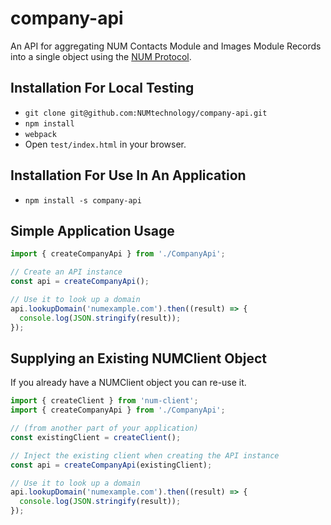 # company-api

An API for aggregating NUM Contacts Module and Images Module Records into a single object using the [NUM Protocol](https://www.numprotocol.com/).

## Installation For Local Testing

- `git clone git@github.com:NUMtechnology/company-api.git`
- `npm install`
- `webpack`
- Open `test/index.html` in your browser.

## Installation For Use In An Application

- `npm install -s company-api`

## Simple Application Usage

```typescript
import { createCompanyApi } from './CompanyApi';

// Create an API instance
const api = createCompanyApi();

// Use it to look up a domain
api.lookupDomain('numexample.com').then((result) => {
  console.log(JSON.stringify(result));
});
```

## Supplying an Existing NUMClient Object

If you already have a NUMClient object you can re-use it.
```typescript
import { createClient } from 'num-client';
import { createCompanyApi } from './CompanyApi';

// (from another part of your application)
const existingClient = createClient();

// Inject the existing client when creating the API instance
const api = createCompanyApi(existingClient);

// Use it to look up a domain
api.lookupDomain('numexample.com').then((result) => {
  console.log(JSON.stringify(result));
});
```
